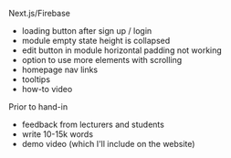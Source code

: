 
Next.js/Firebase
- loading button after sign up / login
- module empty state height is collapsed
- edit button in module horizontal padding not working
- option to use more elements with scrolling
- homepage nav links
- tooltips
- how-to video

Prior to hand-in
- feedback from lecturers and students
- write 10-15k words
- demo video (which I'll include on the website)